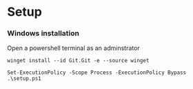 # Setup 
### Windows installation
Open a powershell terminal as an adminstrator

```
winget install --id Git.Git -e --source winget

Set-ExecutionPolicy -Scope Process -ExecutionPolicy Bypass
.\setup.ps1
```